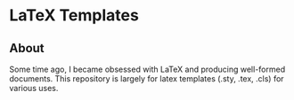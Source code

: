 # LaTeX Templates

## About
Some time ago, I became obsessed with LaTeX and producing well-formed
documents. This repository is largely for latex templates (.sty, .tex, .cls) for various uses.
